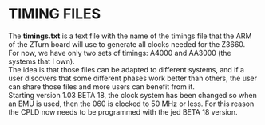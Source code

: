# TIMING FILES
The <b>timings.txt</b> is a text file with the name of the timings file that the ARM of the ZTurn board will use to generate all clocks needed for the Z3660.<br>
For now, we have only two sets of timings: A4000 and AA3000 (the systems that I own).<br>
The idea is that those files can be adapted to different systems, and if a user discovers that some different phases work better than others, the user can share those files and more users can benefit from it.
<br>
Starting version 1.03 BETA 18, the clock system has been changed so when an EMU is used, then the 060 is clocked to 50 MHz or less. For this reason the CPLD now needs to be programmed with the jed BETA 18 version.
